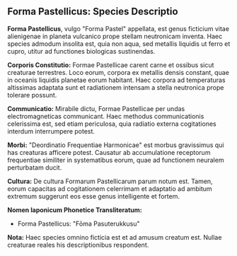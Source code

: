 ## Forma Pastellicus: Species Descriptio

**Forma Pastellicus**, vulgo "Forma Pastel" appellata, est genus ficticium vitae alienigenae in planeta vulcanico prope stellam neutronicam inventa.  Haec species admodum insolita est, quia non aqua, sed metallis liquidis ut ferro et cupro, utitur ad functiones biologicas sustinendas.  

**Corporis Constitutio:**  Formae Pastellicae carent carne et ossibus sicut creaturae terrestres.  Loco eorum, corpora ex metallis densis constant, quae in oceanis liquidis planetae eorum habitant.  Haec corpora ad temperaturas altissimas adaptata sunt et radiationem intensam a stella neutronica prope tolerare possunt.

**Communicatio:**  Mirabile dictu, Formae Pastellicae per undas electromagneticas communicant.  Haec methodus communicationis celerissima est, sed etiam periculosa, quia radiatio externa cogitationes interdum interrumpere potest.

**Morbi:**  "Deordinatio Frequentiae Harmonicae" est morbus gravissimus qui has creaturas afficere potest.  Causatur ab accumulatione receptorum frequentiae similiter in systematibus eorum, quae ad functionem neuralem perturbatam ducit.

**Cultura:**  De cultura Formarum Pastellicarum parum notum est.  Tamen, eorum capacitas ad cogitationem celerrimam et adaptatio ad ambitum extremum suggerunt eos esse genus intelligente et fortem.

**Nomen Iaponicum Phonetice Transliteratum:** 

* Forma Pastellicus:  "Fōma Pasuterukkusu"

**Nota:** Haec species omnino ficticia est et ad amusum creatum est.  Nullae creaturae reales his descriptionibus respondent.
